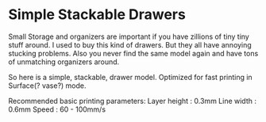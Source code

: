 # Simple Stackable Drawers
Small Storage and organizers are important if you have zillions of tiny tiny stuff around.
I used to buy this kind of drawers. But they all have annoying stucking problems. Also you never find the same model again and have tons of unmatching organizers around.

So here is a simple, stackable, drawer model. Optimized for fast printing in Surface(? vase?) mode.

Recommended basic printing parameters:
Layer height : 0.3mm
Line width : 0.6mm
Speed : 60 - 100mm/s
